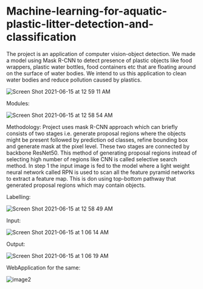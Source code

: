 # Machine-learning-for-aquatic-plastic-litter-detection-and-classification
The project is an application of computer vision-object detection. We made a model using Mask R-CNN to detect presence of plastic objects like food wrappers, plastic water bottles, food containers etc that are floating around on the surface of water bodies. We intend to us this application to clean water bodies and reduce pollution caused by plastics.

![Screen Shot 2021-06-15 at 12 59 11 AM](https://user-images.githubusercontent.com/30744863/121949129-be269780-cd75-11eb-99e9-213539b6b913.png)

Modules:

![Screen Shot 2021-06-15 at 12 58 54 AM](https://user-images.githubusercontent.com/30744863/121949143-c41c7880-cd75-11eb-84ad-cbde53eba39e.png)

Methodology:
Project uses mask R-CNN approach which can briefly consists of two stages i.e. generate proposal regions where the objects might be present followed by prediction od classes, refine bounding box and generate mask at the pixel level. These two stages are connected by backbone ResNet50. This method of generating proposal regions instead of selecting high number of regions like CNN is called selective search method.
In step 1 the input image is fed to the model where a light weight neural network called RPN is used to scan all the feature pyramid networks to extract a feature map. This is don using top-bottom pathway that generated proposal regions which may contain objects.

Labelling:

![Screen Shot 2021-06-15 at 12 58 49 AM](https://user-images.githubusercontent.com/30744863/121949196-ced70d80-cd75-11eb-854a-55df8adc658a.png)

Input:

![Screen Shot 2021-06-15 at 1 06 14 AM](https://user-images.githubusercontent.com/30744863/121949302-eca47280-cd75-11eb-9cf0-4225f3690e7e.png)

Output:

![Screen Shot 2021-06-15 at 1 06 19 AM](https://user-images.githubusercontent.com/30744863/121949319-f29a5380-cd75-11eb-961d-775de21b3dfe.png)

WebApplication for the same:

![image2](https://user-images.githubusercontent.com/30744863/121949339-fb8b2500-cd75-11eb-978d-6faaceff374c.png)

